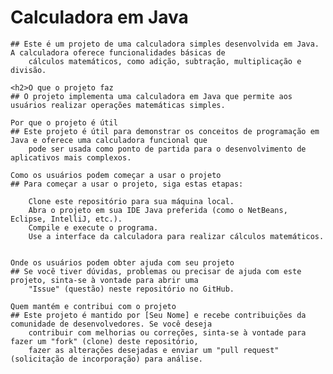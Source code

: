    # Calculadora em Java

    ## Este é um projeto de uma calculadora simples desenvolvida em Java. A calculadora oferece funcionalidades básicas de
        cálculos matemáticos, como adição, subtração, multiplicação e divisão.

    <h2>O que o projeto faz
    ## O projeto implementa uma calculadora em Java que permite aos usuários realizar operações matemáticas simples.

    Por que o projeto é útil
    ## Este projeto é útil para demonstrar os conceitos de programação em Java e oferece uma calculadora funcional que
        pode ser usada como ponto de partida para o desenvolvimento de aplicativos mais complexos.

    Como os usuários podem começar a usar o projeto
    ## Para começar a usar o projeto, siga estas etapas:
   
        Clone este repositório para sua máquina local.
        Abra o projeto em sua IDE Java preferida (como o NetBeans, Eclipse, IntelliJ, etc.).
        Compile e execute o programa.
        Use a interface da calculadora para realizar cálculos matemáticos.
    

    Onde os usuários podem obter ajuda com seu projeto
    ## Se você tiver dúvidas, problemas ou precisar de ajuda com este projeto, sinta-se à vontade para abrir uma
        "Issue" (questão) neste repositório no GitHub.

    Quem mantém e contribui com o projeto
    ## Este projeto é mantido por [Seu Nome] e recebe contribuições da comunidade de desenvolvedores. Se você deseja
        contribuir com melhorias ou correções, sinta-se à vontade para fazer um "fork" (clone) deste repositório,
        fazer as alterações desejadas e enviar um "pull request" (solicitação de incorporação) para análise. 
